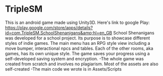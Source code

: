 # TripleSM
This is an android game made using Unity3D.  Here's link to google Play: https://play.google.com/store/apps/details?id=com.TripleSM.SchoolShenanigans&amp;hl=en_GB  School Shenanigans was developed for a school project. Its purpose is to showcase different styles of indie games. The main menu has an RPG style view including a move bumper, interactional npcs and tables. Each of the other rooms, aka games, has its own unique style. The game saves your progress using a self-developed saving system and encryption.  -The whole game was created from scratch and involves no plagiarism. Most of the assets are also self-created  -The main code we wrote is in Assets/Scripts

